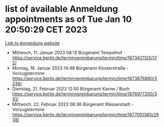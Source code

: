 # list of available Anmeldung appointments as of Tue Jan 10 20:50:29 CET 2023
[Link to Anmeldung website](https://service.berlin.de/terminvereinbarung/termin/tag.php?termin=0&anliegen[]=120686&dienstleisterlist=122210,122217,327316,122219,327312,122227,327314,122231,327346,122243,327348,122252,329742,122260,329745,122262,329748,122254,329751,122271,327278,122273,327274,122277,327276,330436,122280,327294,122282,327290,122284,327292,327539,122291,327270,122285,327266,122286,327264,122296,327268,150230,329760,122301,327282,122297,327286,122294,327284,122312,329763,122314,329775,122304,327330,122311,327334,122309,327332,122281,327352,122279,329772,122276,327324,122274,327326,122267,329766,122246,327318,122251,327320,122257,327322,122208,327298,122226,327300,121362,121364&herkunft=http%3A%2F%2Fservice.berlin.de%2Fdienstleistung%2F120686%2F)
- Mittwoch, 11. Januar 2023 08:12 Bürgeramt Tempelhof https://service.berlin.de/terminvereinbarung/termin/time/1673421120/172/
- Montag, 16. Januar 2023 14:48 Bürgeramt Klosterstraße - Vorzugstermine https://service.berlin.de/terminvereinbarung/termin/time/1673876880/3238/
- Dienstag, 21. Februar 2023 12:00 Bürgeramt Karow / Buch https://service.berlin.de/terminvereinbarung/termin/time/1676977200/381/
- Mittwoch, 22. Februar 2023 08:36 Bürgeramt Wasserstadt - Vorzugstermine https://service.berlin.de/terminvereinbarung/termin/time/1677051360/2938/
